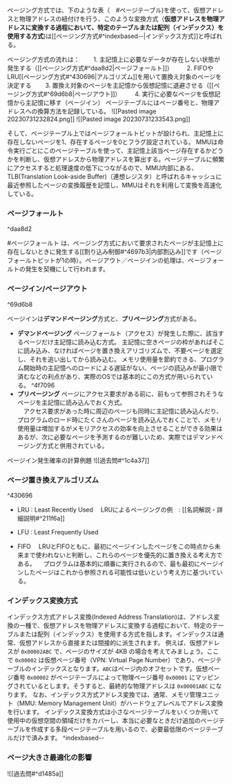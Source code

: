 ページング方式では、下のような表（　#ページテーブル)を使って、仮想アドレスと物理アドレスの紐付けを行う、このような変換方式（**仮想アドレスを物理アドレスに変換する過程において、特定のテーブルまたは配列（インデックス）を使用する方式**)は[[ページング方式#^indexbased--|インデックス方式]]と呼ばれる。

ページング方式の流れは：
　　1. 主記憶上に必要なデータが存在しない状態が発生する（[[ページング方式#^daa8d2|ページフォールト]]）
　　2. FIFOやLRU[[ページング方式#^430696|アルゴリズム]]を用いて置換え対象のページを決定する
　　3. 置換え対象のページを主記憶から仮想記憶に退避させる（[[ページング方式#^69d6b8|ページアウト]]）
　　4. 実行に必要なページを仮想記憶から主記憶に移す（ページイン）
ページテーブルにはページ番号と、物理アドレスへの換算方法を記録している。
![[Pasted image 20230731232824.png]]
![[Pasted image 20230731233543.png]]

そして、ページテーブル上ではページフォールトビットが設けられ、主記憶上に存在しないページを1、存在するページを0とフラグ設定されている。
MMUは命令実行ごとにこのページテーブルを使って、主記憶上該当ページ存在するかどうかを判断し、仮想アドレスから物理アドレスを算出する。ページテーブルに頻繁にアクセスすると処理速度の低下につながるので、MMU内部にある、TLB(Translation Look-aside Buffer)（連想レジスタ）と呼ばれるキャッシュに最近参照したページの変換履歴を記憶し、MMUはそれを利用して変換を高速化している。

### ページフォールト

^daa8d2

#ページフォールト は、ページング方式において要求されたページが主記憶上に存在しないときに発生する[[割り込み制御#^4697b3|内部割込み]]です（ページフォールトビットが1の時）。ページアウト／ページインの処理は、ページフォールトの発生を契機にして行われます。

### ページイン/ページアウト

^69d6b8

ページインは**デマンドページング**方式と、**プリページング**方式がある。
- **デマンドページング**
  ページフォールト（アクセス）が発生した際に、該当するページだけ主記憶に読み込む方式。
  主記憶に空きページの枠があればそこに読み込み、なければページを置き換えアリゴリズムで、不要ページを選定し、それを追い出してから読み込む。
  メモリ使用量を節約できる、プログラム開始時の主記憶へのロードによる遅延がない、ページの読込みが最小限で済むなどの利点があり、実際のOSでは基本的にこの方式が用いられている。
   ^4f7096
 - **プリページング**
   ページにアクセス要求がある前に、前もって参照されそうなページを主記憶に読み込んでおく方式。  
　アクセス要求があった時に周辺のページも同時に主記憶に読み込んだり、プログラムのロード時にたくさんのページを読み込んでおくことで、メモリ使用量は増加するがメモリアクセスの効率を向上させることができる効果はあるが、次に必要なページを予測するのが難しいため、実際ではデマンドページング方式と併用されている。

ページイン発生確率の計算例題
![[過去問#^1c4a37]]

### ページ置き換えアルゴリズム

^430696

- LRU : Least Recently Used
　LRUによるページングの例　: [[名詞解説・詳細説明#^211f6a]]
- LFU : Least Frequently Used

- FIFO
　LRUとFIFOともに、最初にページインしたページをこの時点から未来まで使われないと判断し、これらのページを優先的に置き換える考え方である。
　プログラムは基本的に順番に実行されるので、最も最初にページインしたページはこれから参照される可能性は低いという考え方に基づいている。

### インデックス変換方式
インデックス方式アドレス変換(Indexed Address Translation)は、アドレス変換の一種で、仮想アドレスを物理アドレスに変換する過程において、特定のテーブルまたは配列（インデックス）を使用する方式を指します。インデックスは通常、仮想アドレスから直接または間接的に派生されます。
例えば、仮想アドレスが `0x00002ABC` で、ページのサイズが 4KB の場合を考えてみましょう。ここで `0x00002` は仮想ページ番号（VPN: Virtual Page Number）であり、ページテーブルのインデックスとなります。`ABC`はページ内のオフセットです。仮想ページ番号 `0x00002` がページテーブルによって物理ページ番号 `0x00001` にマッピングされているとします。そうすると、最終的な物理アドレスは `0x00001ABC` になります。
なお、インデックス方式アドレス変換では、通常、メモリ管理ユニット（MMU: Memory Management Unit）がハードウェアレベルでアドレス変換を行います。
インデックス変換方式は小さなページテーブルをいくつか用いて使用中の仮想空間の領域だけをカバーし、本当に必要なときだけ追加のページテーブルを作成する多段ページテーブルを用いるので、必要最低限のページテーブルだけで済みます。
^indexbased--

### ページ大きさ最適化の影響
![[過去問#^d1485a]]

